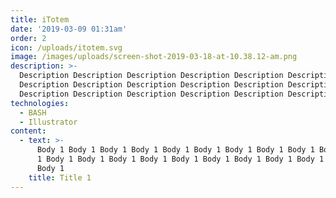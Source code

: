 ```yaml
---
title: iTotem
date: '2019-03-09 01:31am'
order: 2
icon: /uploads/itotem.svg
image: /images/uploads/screen-shot-2019-03-18-at-10.38.12-am.png
description: >-
  Description Description Description Description Description Description
  Description Description Description Description Description Description
  Description Description Description Description Description Description
technologies:
  - BASH
  - Illustrator
content:
  - text: >-
      Body 1 Body 1 Body 1 Body 1 Body 1 Body 1 Body 1 Body 1 Body 1 Body 1 Body
      1 Body 1 Body 1 Body 1 Body 1 Body 1 Body 1 Body 1 Body 1 Body 1 Body 1
      Body 1
    title: Title 1
---
```


